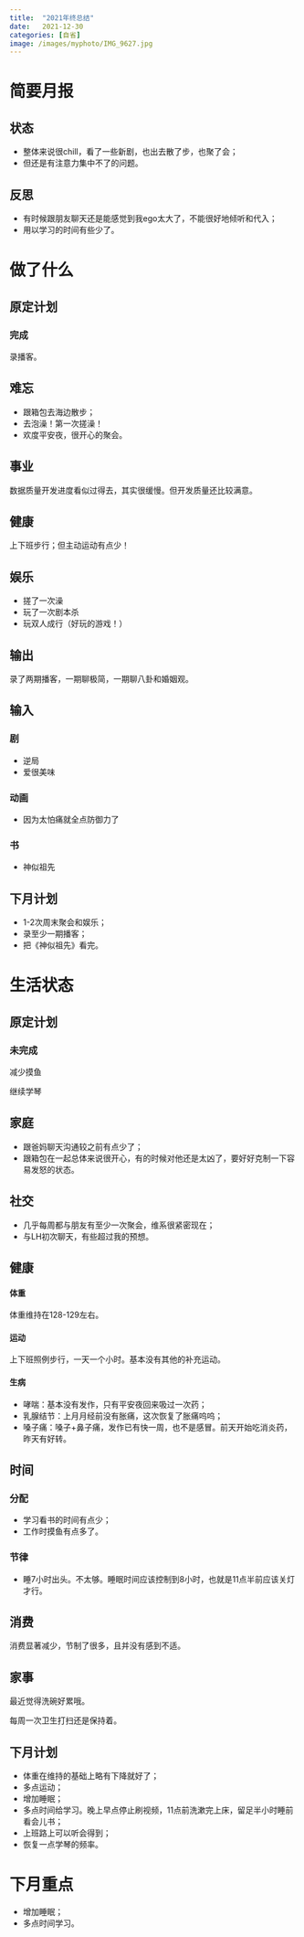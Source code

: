 ```yaml
---
title:  "2021年终总结"
date:   2021-12-30
categories: [自省]
image: /images/myphoto/IMG_9627.jpg
---
```


# 简要月报

## 状态

* 整体来说很chill，看了一些新剧，也出去散了步，也聚了会；
* 但还是有注意力集中不了的问题。

## 反思

* 有时候跟朋友聊天还是能感觉到我ego太大了，不能很好地倾听和代入；
* 用以学习的时间有些少了。

# 做了什么

## 原定计划

### 完成

录播客。

## 难忘

* 跟箱包去海边散步；
* 去泡澡！第一次搓澡！
* 欢度平安夜，很开心的聚会。

## 事业

数据质量开发进度看似过得去，其实很缓慢。但开发质量还比较满意。

## 健康

上下班步行；但主动运动有点少！

## 娱乐

* 搓了一次澡
* 玩了一次剧本杀
* 玩双人成行（好玩的游戏！）

## 输出

录了两期播客，一期聊极简，一期聊八卦和婚姻观。

## 输入

### 剧

* 逆局
* 爱很美味

### 动画

* 因为太怕痛就全点防御力了

### 书

* 神似祖先

## 下月计划

* 1-2次周末聚会和娱乐；
* 录至少一期播客；
* 把《神似祖先》看完。

# 生活状态
## 原定计划

### 未完成

减少摸鱼

继续学琴

## 家庭

* 跟爸妈聊天沟通较之前有点少了；
* 跟箱包在一起总体来说很开心，有的时候对他还是太凶了，要好好克制一下容易发怒的状态。

## 社交

* 几乎每周都与朋友有至少一次聚会，维系很紧密现在；
* 与LH初次聊天，有些超过我的预想。

## 健康

#### 体重

体重维持在128-129左右。

#### 运动

上下班照例步行，一天一个小时。基本没有其他的补充运动。

#### 生病

* 哮喘：基本没有发作，只有平安夜回来吸过一次药；
* 乳腺结节：上月月经前没有胀痛，这次恢复了胀痛呜呜；
* 嗓子痛：嗓子+鼻子痛，发作已有快一周，也不是感冒。前天开始吃消炎药，昨天有好转。

## 时间

### 分配

* 学习看书的时间有点少；
* 工作时摸鱼有点多了。

### 节律

* 睡7小时出头。不太够。睡眠时间应该控制到8小时，也就是11点半前应该关灯才行。

## 消费

消费显著减少，节制了很多，且并没有感到不适。

## 家事

最近觉得洗碗好累哦。

每周一次卫生打扫还是保持着。

## 下月计划

* 体重在维持的基础上略有下降就好了；
* 多点运动；
* 增加睡眠；
* 多点时间给学习。晚上早点停止刷视频，11点前洗漱完上床，留足半小时睡前看会儿书；
* 上班路上可以听会得到；
* 恢复一点学琴的频率。

# 下月重点

* 增加睡眠；
* 多点时间学习。
